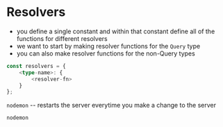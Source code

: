 # Resolvers

- you define a single constant and within that constant define all of the functions for different resolvers
- we want to start by making resolver functions for the `Query` type
- you can also make resolver functions for the non-Query types

```ts
const resolvers = {
    <type-name>: {
        <resolver-fn>
    }
};
```

`nodemon` -- restarts the server everytime you make a change to the server

```bash
nodemon 
```
